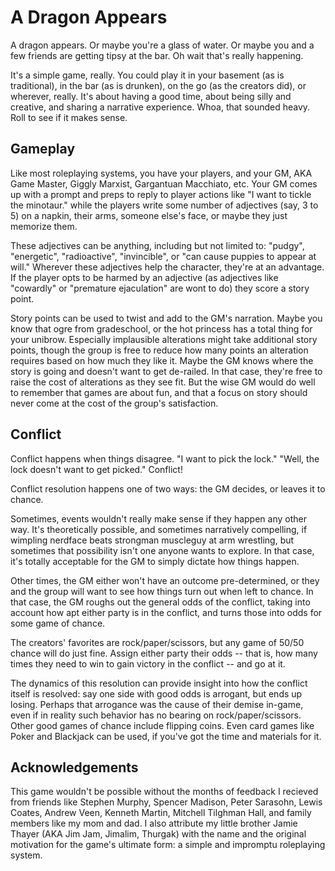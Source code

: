 # A Dragon Appears

A dragon appears. Or maybe you're a glass of water. Or maybe you and a few friends are getting tipsy at the bar. Oh wait that's really happening.

It's a simple game, really. You could play it in your basement (as is traditional), in the bar (as is drunken), on the go (as the creators did), or wherever, really. It's about having a good time, about being silly and creative, and sharing a narrative experience. Whoa, that sounded heavy. Roll to see if it makes sense.

## Gameplay

Like most roleplaying systems, you have your players, and your GM, AKA Game Master, Giggly Marxist, Gargantuan Macchiato, etc. Your GM comes up with a prompt and preps to reply to player actions like "I want to tickle the minotaur." while the players write some number of adjectives (say, 3 to 5) on a napkin, their arms, someone else's face, or maybe they just memorize them. 

These adjectives can be anything, including but not limited to: "pudgy", "energetic", "radioactive", "invincible", or "can cause puppies to appear at will." Wherever these adjectives help the character, they're at an advantage. If the player opts to be harmed by an adjective (as adjectives like "cowardly" or "premature ejaculation" are wont to do) they score a story point.

Story points can be used to twist and add to the GM's narration. Maybe you know that ogre from gradeschool, or the hot princess has a total thing for your unibrow. Especially implausible alterations might take additional story points, though the group is free to reduce how many points an alteration requires based on how much they like it. Maybe the GM knows where the story is going and doesn't want to get de-railed. In that case, they're free to raise the cost of alterations as they see fit. But the wise GM would do well to remember that games are about fun, and that a focus on story should never come at the cost of the group's satisfaction.

## Conflict

Conflict happens when things disagree. "I want to pick the lock." "Well, the lock doesn't want to get picked." Conflict!

Conflict resolution happens one of two ways: the GM decides, or leaves it to chance. 

Sometimes, events wouldn't really make sense if they happen any other way. It's theoretically possible, and sometimes narratively compelling, if wimpling nerdface beats strongman muscleguy at arm wrestling, but sometimes that possibility isn't one anyone wants to explore. In that case, it's totally acceptable for the GM to simply dictate how things happen.

Other times, the GM either won't have an outcome pre-determined, or they and the group will want to see how things turn out when left to chance. In that case, the GM roughs out the general odds of the conflict, taking into account how apt either party is in the conflict, and turns those into odds for some game of chance.

The creators' favorites are rock/paper/scissors, but any game of 50/50 chance will do just fine. Assign either party their odds -- that is, how many times they need to win to gain victory in the conflict -- and go at it.

The dynamics of this resolution can provide insight into how the conflict itself is resolved: say one side with good odds is arrogant, but ends up losing. Perhaps that arrogance was the cause of their demise in-game, even if in reality such behavior has no bearing on rock/paper/scissors. Other good games of chance include flipping coins. Even card games like Poker and Blackjack can be used, if you've got the time and materials for it.

## Acknowledgements

This game wouldn't be possible without the months of feedback I recieved from friends like Stephen Murphy, Spencer Madison, Peter Sarasohn, Lewis Coates, Andrew Veen, Kenneth Martin, Mitchell Tilghman Hall, and family members like my mom and dad. I also attribute my little brother Jamie Thayer (AKA Jim Jam, Jimalim, Thurgak) with the name and the original motivation for the game's ultimate form: a simple and impromptu roleplaying system.